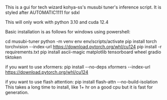 This is a gui for tech wizard kohya-ss's musubi tuner's inference script. It is styled after AUTOMATIC1111 for sdxl


This will only work with python 3.10 and cuda 12.4

Basic installation is as follows for windows using powershell:

cd musubi-tuner
python -m venv env
env/scripts/activate
pip install torch torchvision --index-url https://download.pytorch.org/whl/cu124 
pip install -r requirements.txt
pip install ascii-magic matplotlib tensorboard wheel gradio tiktoken

if you want to use xformers:
pip install --no-deps xformers --index-url https://download.pytorch.org/whl/cu124

if you want to use flash attention:
pip install flash-attn --no-build-isolation
This takes a long time to install, like 1+ hr on a good cpu but it is fast for generation.